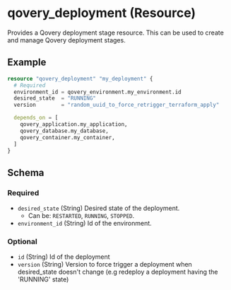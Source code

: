 # qovery_deployment (Resource)

Provides a Qovery deployment stage resource. This can be used to create and manage Qovery deployment stages.


## Example
```terraform
resource "qovery_deployment" "my_deployment" {
  # Required
  environment_id = qovery_environment.my_environment.id
  desired_state  = "RUNNING"
  version        = "random_uuid_to_force_retrigger_terraform_apply"

  depends_on = [
    qovery_application.my_application,
    qovery_database.my_database,
    qovery_container.my_container,
  ]
}
```

<!-- schema generated by tfplugindocs -->
## Schema

### Required

- `desired_state` (String) Desired state of the deployment.
	- Can be: `RESTARTED`, `RUNNING`, `STOPPED`.
- `environment_id` (String) Id of the environment.

### Optional

- `id` (String) Id of the deployment
- `version` (String) Version to force trigger a deployment when desired_state doesn't change (e.g redeploy a deployment having the 'RUNNING' state)

